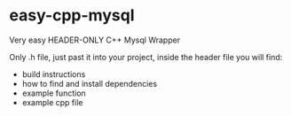# easy-cpp-mysql
Very easy HEADER-ONLY C++ Mysql Wrapper

Only .h file, just past it into your project, 
inside the header file you will find:
* build instructions
* how to find and install dependencies
* example function
* example cpp file
